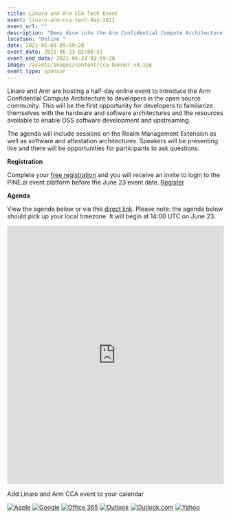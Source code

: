 ```yaml
---
title: Linaro and Arm CCA Tech Event
event: linaro-arm-cca-tech-day-2021
event_url: ""
description: "Deep dive into the Arm Confidential Compute Architecture "
location: "Online "
date: 2021-05-03 09:59:28
event_date: 2021-06-23 02:00:51
event_end_date: 2021-06-23 01:59:28
image: /assets/images/content/cca-banner_v4.jpg
event_type: sponsor
---
```

Linaro and Arm are hosting a half-day online event to introduce the Arm Confidential Compute Architecture to developers in the open source community. This will be the first opportunity for developers to familiarize themselves with the hardware and software architectures and the resources available to enable OSS software development and upstreaming.

The agenda will include sessions on the Realm Management Extension as well as software and attestation architectures. Speakers will be presenting live and there will be opportunities for participants to ask questions. 

**Registration**

Complete your [free registration](https://www.eventbrite.co.uk/e/linaro-and-arm-cca-tech-event-tickets-156790910835) and you will receive an invite to login to the PINE.ai event platform before the June 23 event date. [Register](https://www.eventbrite.co.uk/e/linaro-and-arm-cca-tech-event-tickets-156790910835)[](https://www.eventbrite.co.uk/preview?eid=156790910835/)

**Agenda**

View the agenda below or via this [direct link](https://events.pinetool.ai/2092/#sessions). Please note: the agenda below should pick up your local timezone. It will begin at 14:00 UTC on June 23.  <style>
	#pine-sessions {
		width: 100%;
		height: 600px;
		border: 0;
		display: block;
	}</style>

<iframe id="pine-sessions" src="https://events.pinetool.ai/2092/#widgets/sessions"></iframe>
		

Add Linaro and Arm CCA event to your calendar

[![Apple](https://www.addevent.com/gfx/icon-emd-share-apple-t1.png)](https://www.addevent.com/event/QA6370104+apple "Apple") [![Google](https://www.addevent.com/gfx/icon-emd-share-google-t1.png)](https://www.addevent.com/event/QA6370104+google "Google") [![Office 365](https://www.addevent.com/gfx/icon-emd-share-office365-t1.png)](https://www.addevent.com/event/QA6370104+office365 "Office 365") [![Outlook](https://www.addevent.com/gfx/icon-emd-share-outlook-t1.png)](https://www.addevent.com/event/QA6370104+outlook "Outlook") [![Outlook.com](https://www.addevent.com/gfx/icon-emd-share-outlookcom-t1.png)](https://www.addevent.com/event/QA6370104+outlookcom "Outlook.com") [![Yahoo](https://www.addevent.com/gfx/icon-emd-share-yahoo-t1.png)](https://www.addevent.com/event/QA6370104+yahoo "Yahoo")